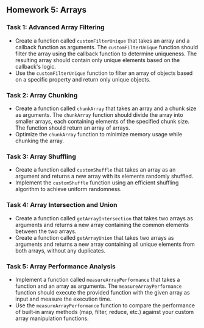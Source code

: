 ## Homework 5: Arrays

### Task 1: Advanced Array Filtering
- Create a function called `customFilterUnique` that takes an array and a callback function as arguments. The `customFilterUnique` function should filter the array using the callback function to determine uniqueness. The resulting array should contain only unique elements based on the callback's logic.
- Use the `customFilterUnique` function to filter an array of objects based on a specific property and return only unique objects.

### Task 2: Array Chunking
- Create a function called `chunkArray` that takes an array and a chunk size as arguments. The `chunkArray` function should divide the array into smaller arrays, each containing elements of the specified chunk size. The function should return an array of arrays.
- Optimize the `chunkArray` function to minimize memory usage while chunking the array.

### Task 3: Array Shuffling
- Create a function called `customShuffle` that takes an array as an argument and returns a new array with its elements randomly shuffled.
- Implement the `customShuffle` function using an efficient shuffling algorithm to achieve uniform randomness.

### Task 4:  Array Intersection and Union
- Create a function called `getArrayIntersection` that takes two arrays as arguments and returns a new array containing the common elements between the two arrays.
- Create a function called `getArrayUnion` that takes two arrays as arguments and returns a new array containing all unique elements from both arrays, without any duplicates.

### Task 5:  Array Performance Analysis
- Implement a function called `measureArrayPerformance` that takes a function and an array as arguments. The `measureArrayPerformance` function should execute the provided function with the given array as input and measure the execution time.
- Use the `measureArrayPerformance` function to compare the performance of built-in array methods (map, filter, reduce, etc.) against your custom array manipulation functions.

